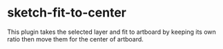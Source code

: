 # sketch-fit-to-center
This plugin takes the selected layer and fit to artboard by keeping its own ratio then move them for the center of artboard.
